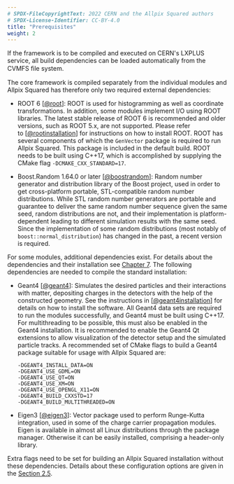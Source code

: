 ```yaml
---
# SPDX-FileCopyrightText: 2022 CERN and the Allpix Squared authors
# SPDX-License-Identifier: CC-BY-4.0
title: "Prerequisites"
weight: 2
---
```


If the framework is to be compiled and executed on CERN's LXPLUS service, all build dependencies can be loaded automatically
from the CVMFS ﬁle system.

The core framework is compiled separately from the individual modules and Allpix Squared has therefore only two required
external dependencies:

- ROOT 6 \[[@root]\]:
  ROOT is used for histogramming as well as coordinate transformations. In addition, some modules implement I/O using ROOT
  libraries. The latest stable release of ROOT 6 is recommended and older versions, such as ROOT 5.x, are not supported.
  Please refer to \[[@rootinstallation]\] for instructions on how to install ROOT. ROOT has several components of which the
  `GenVector` package is required to run Allpix Squared. This package is included in the default build. ROOT needs to be
  built using C++17, which is accomplished by supplying the CMake flag `-DCMAKE_CXX_STANDARD=17`.

- Boost.Random 1.64.0 or later \[[@boostrandom]\]:
  Random number generator and distribution library of the Boost project, used in order to get cross-platform portable,
  STL-compatible random number distributions. While STL random number generators are portable and guarantee to deliver the
  same random number sequence given the same seed, random distributions are not, and their implementation is
  platform-dependent leading to different simulation results with the same seed. Since the implementation of some random
  distributions (most notably of `boost::normal_distribution`) has changed in the past, a recent version is required.

For some modules, additional dependencies exist. For details about the dependencies and their installation see
[Chapter 7](../07_modules/_index.md). The following dependencies are needed to compile the standard installation:

- Geant4 \[[@geant4]\]:
  Simulates the desired particles and their interactions with matter, depositing charges in the detectors with the help of
  the constructed geometry. See the instructions in \[[@geant4installation]\] for details on how to install the software.
  All Geant4 data sets are required to run the modules successfully, and Geant4 must be built using C++17. For
  multithreading to be possible, this must also be enabled in the Geant4 installation. It is recommended to enable the
  Geant4 Qt extensions to allow visualization of the detector setup and the simulated particle tracks. A recommended set of
  CMake flags to build a Geant4 package suitable for usage with Allpix Squared are:
  ```
  -DGEANT4_INSTALL_DATA=ON
  -DGEANT4_USE_GDML=ON
  -DGEANT4_USE_QT=ON
  -DGEANT4_USE_XM=ON
  -DGEANT4_USE_OPENGL_X11=ON
  -DGEANT4_BUILD_CXXSTD=17
  -DGEANT4_BUILD_MULTITHREADED=ON
  ```

- Eigen3 \[[@eigen3]\]:
  Vector package used to perform Runge-Kutta integration, used in some of the charge carrier propagation modules. Eigen is
  available in almost all Linux distributions through the package manager. Otherwise it can be easily installed, comprising
  a header-only library.

Extra flags need to be set for building an Allpix Squared installation without these dependencies. Details about these
configuration options are given in the [Section 2.5](./05_cmake_configuration.md).


[@root]: http://root.cern.ch/
[@rootinstallation]: https://root.cern.ch/building-root
[@boostrandom]: https://www.boost.org/doc/libs/1_75_0/doc/html/boost_random/reference.html
[@geant4]: https://doi.org/10.1016/S0168-9002(03)01368-8
[@geant4installation]: https://geant4-userdoc.web.cern.ch/UsersGuides/InstallationGuide/html
[@eigen3]: http://eigen.tuxfamily.org
